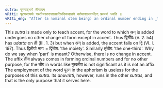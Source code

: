 ```yaml
---
sutra: पूरणाद्भागे तीयादन्
vRtti: पूरणप्रत्ययो यस्तीयस्तदन्तात्प्रातिपदिकाद्भागे वर्त्तमानात्स्वार्थेऽन् प्रत्ययो भवति ॥
vRtti_eng: "After (a nominal stem being) an ordinal number ending in _tiya_, comes the affix अन् (/- अ), (the word retaining its denotation), when a 'part' is meant."
---
```

This _sutra_ is made only to teach accent, for the word to which अन् is added undergoes no other change of form except in accent. Thus द्विती꣡यः (V. 2. 54) has _udatta_ on ती (III. 1. 3) but when अन् is added, the accent falls on द्वि (VI. I. 197). Thus द्वितीयो भागः = द्वि꣡तीयः 'the moiety'. Similarly तृ꣡तीयः 'the one-third'. Why do we say when 'part' is meant? Otherwise, there is no change in accent. The affix तीय always comes in forming ordinal numbers and for no other purpose, for the तीय in words like मुखतीय is not significant as it is not an affix. The employment of the word पूरण in the aphorism is useless for the purposes of this _sutra_. Its _anuvritti_, however, runs in the other _sutras_, and that is the only purpose that it serves here.
